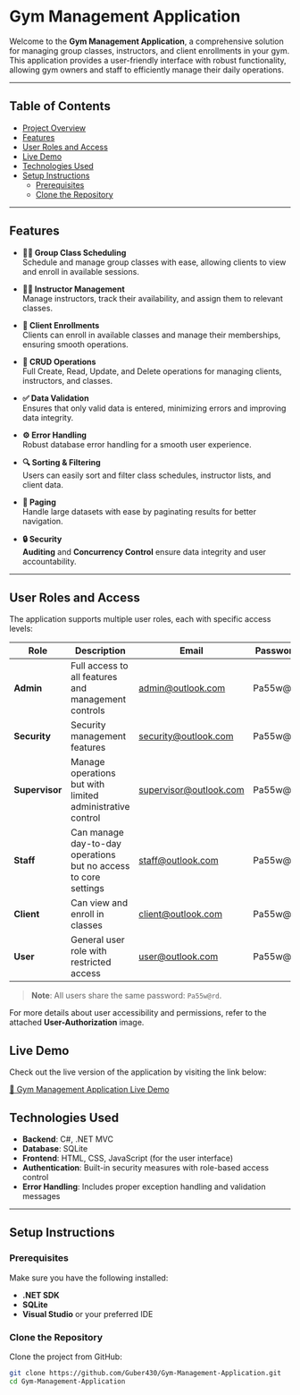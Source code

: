 # Gym Management Application

Welcome to the **Gym Management Application**, a comprehensive solution for managing group classes, instructors, and client enrollments in your gym. This application provides a user-friendly interface with robust functionality, allowing gym owners and staff to efficiently manage their daily operations.

---

## Table of Contents
- [Project Overview](#project-overview)
- [Features](#features)
- [User Roles and Access](#user-roles-and-access)
- [Live Demo](#live-demo)
- [Technologies Used](#technologies-used)
- [Setup Instructions](#setup-instructions)
  - [Prerequisites](#prerequisites)
  - [Clone the Repository](#clone-the-repository)
 
---

## Features

- **🏋️‍♂️ Group Class Scheduling**  
  Schedule and manage group classes with ease, allowing clients to view and enroll in available sessions.

- **👨‍🏫 Instructor Management**  
  Manage instructors, track their availability, and assign them to relevant classes.

- **📝 Client Enrollments**  
  Clients can enroll in available classes and manage their memberships, ensuring smooth operations.

- **🔧 CRUD Operations**  
  Full Create, Read, Update, and Delete operations for managing clients, instructors, and classes.

- **✅ Data Validation**  
  Ensures that only valid data is entered, minimizing errors and improving data integrity.

- **⚙️ Error Handling**  
  Robust database error handling for a smooth user experience.

- **🔍 Sorting & Filtering**  
  Users can easily sort and filter class schedules, instructor lists, and client data.

- **📑 Paging**  
  Handle large datasets with ease by paginating results for better navigation.

- **🔒 Security**  
  **Auditing** and **Concurrency Control** ensure data integrity and user accountability.

---

## User Roles and Access

The application supports multiple user roles, each with specific access levels:

| **Role**     | **Description**                                    | **Email**                    | **Password** |
|--------------|----------------------------------------------------|------------------------------|--------------|
| **Admin**    | Full access to all features and management controls | admin@outlook.com             | Pa55w@rd     |
| **Security** | Security management features                       | security@outlook.com          | Pa55w@rd     |
| **Supervisor**| Manage operations but with limited administrative control | supervisor@outlook.com       | Pa55w@rd     |
| **Staff**    | Can manage day-to-day operations but no access to core settings | staff@outlook.com            | Pa55w@rd     |
| **Client**   | Can view and enroll in classes                     | client@outlook.com            | Pa55w@rd     |
| **User**     | General user role with restricted access           | user@outlook.com              | Pa55w@rd     |

> **Note**: All users share the same password: `Pa55w@rd`.

For more details about user accessibility and permissions, refer to the attached **User-Authorization** image.

## Live Demo

Check out the live version of the application by visiting the link below:

[🔗 Gym Management Application Live Demo](https://gymmanagement20241129.azurewebsites.net)

## Technologies Used

- **Backend**: C#, .NET MVC
- **Database**: SQLite
- **Frontend**: HTML, CSS, JavaScript (for the user interface)
- **Authentication**: Built-in security measures with role-based access control
- **Error Handling**: Includes proper exception handling and validation messages

---

## Setup Instructions

### Prerequisites

Make sure you have the following installed:

- **.NET SDK**
- **SQLite**
- **Visual Studio** or your preferred IDE

### Clone the Repository

Clone the project from GitHub:
```bash
git clone https://github.com/Guber430/Gym-Management-Application.git
cd Gym-Management-Application
